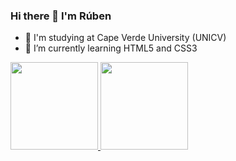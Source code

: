 ### Hi there 👋 I'm Rúben


- 🤝 I'm studying at Cape Verde University (UNICV)
- 🌱 I’m currently learning HTML5 and CSS3


<div> <a href="https://github.com/rubencidario">
  <img height="140em" src="https://github-readme-stats.vercel.app/api?username=rubencidario&show_icons=true&theme=github_dark&include_all_commits=true&count_private=true"/>
  <img height="140em" src="https://github-readme-stats.vercel.app/api/top-langs/?username=rubencidario&layout=compact&langs_count=7&theme=github_dark"/>
</div>
